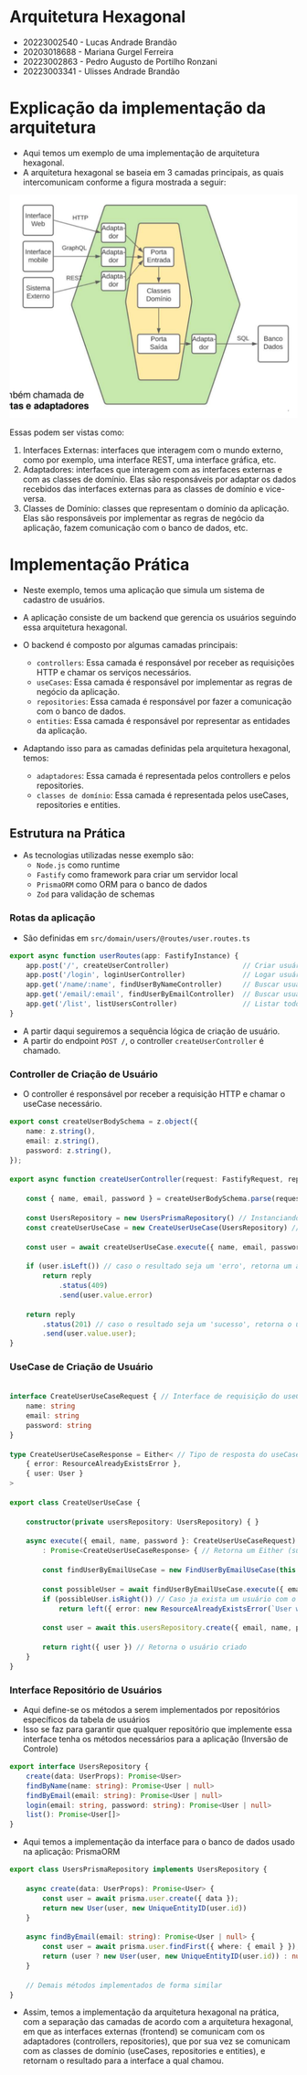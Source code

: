 # Arquitetura Hexagonal

- 20223002540 - Lucas Andrade Brandão
- 20203018688 - Mariana Gurgel Ferreira
- 20223002863 - Pedro Augusto de Portilho Ronzani
- 20223003341 - Ulisses Andrade Brandão

# Explicação da implementação da arquitetura

- Aqui temos um exemplo de uma implementação de arquitetura hexagonal.
- A arquitetura hexagonal se baseia em 3 camadas principais, as quais intercomunicam conforme a figura mostrada a seguir:

![Camadas da Arquitetura Hexagonal](img/camadas.png)

Essas podem ser vistas como:

1. Interfaces Externas: interfaces que interagem com o mundo externo, como por exemplo, uma interface REST, uma interface gráfica, etc. 
2. Adaptadores: interfaces que interagem com as interfaces externas e com as classes de domínio. Elas são responsáveis por adaptar os dados recebidos das interfaces externas para as classes de domínio e vice-versa.
3. Classes de Domínio: classes que representam o domínio da aplicação. Elas são responsáveis por implementar as regras de negócio da aplicação, fazem comunicação com o banco de dados, etc.

# Implementação Prática

- Neste exemplo, temos uma aplicação que simula um sistema de cadastro de usuários. 
- A aplicação consiste de um backend que gerencia os usuários seguindo essa arquitetura hexagonal.
- O backend é composto por algumas camadas principais: 
    - `controllers`: Essa camada é responsável por receber as requisições HTTP e chamar os serviços necessários.
    - `useCases`: Essa camada é responsável por implementar as regras de negócio da aplicação.
    - `repositories`: Essa camada é responsável por fazer a comunicação com o banco de dados.
    - `entities`: Essa camada é responsável por representar as entidades da aplicação.

- Adaptando isso para as camadas definidas pela arquitetura hexagonal, temos:
    - `adaptadores`: Essa camada é representada pelos controllers e pelos repositories.
    - `classes de domínio`: Essa camada é representada pelos useCases, repositories e entities.

## Estrutura na Prática

- As tecnologias utilizadas nesse exemplo são:
    - `Node.js` como runtime
    - `Fastify` como framework para criar um servidor local
    - `PrismaORM` como ORM para o banco de dados
    - `Zod` para validação de schemas

### Rotas da aplicação

- São definidas em `src/domain/users/@routes/user.routes.ts`

```typescript
export async function userRoutes(app: FastifyInstance) {
    app.post('/', createUserController)                  // Criar usuário
    app.post('/login', loginUserController)              // Logar usuário
    app.get('/name/:name', findUserByNameController)     // Buscar usuário por nome
    app.get('/email/:email', findUserByEmailController)  // Buscar usuário por email
    app.get('/list', listUsersController)                // Listar todos os usuários
}
```

- A partir daqui seguiremos a sequência lógica de criação de usuário.
- A partir do endpoint `POST /`, o controller `createUserController` é chamado.

### Controller de Criação de Usuário

- O controller é responsável por receber a requisição HTTP e chamar o useCase necessário.

```typescript
export const createUserBodySchema = z.object({
	name: z.string(),
	email: z.string(),
	password: z.string(),
});

export async function createUserController(request: FastifyRequest, reply: FastifyReply) {

	const { name, email, password } = createUserBodySchema.parse(request.body); // Parse do body da requisição

	const UsersRepository = new UsersPrismaRepository() // Instanciando o repositório do banco de dados Prisma
	const createUserUseCase = new CreateUserUseCase(UsersRepository) // Instanciando o useCase

	const user = await createUserUseCase.execute({ name, email, password }); // Chamando o useCase

	if (user.isLeft()) // caso o resultado seja um 'erro', retorna um aviso de erro
		return reply
			.status(409)
			.send(user.value.error)

	return reply
		.status(201) // caso o resultado seja um 'sucesso', retorna o usuário criado
		.send(user.value.user);
}
```

### UseCase de Criação de Usuário

```typescript

interface CreateUserUseCaseRequest { // Interface de requisição do useCase
    name: string
    email: string
    password: string
}

type CreateUserUseCaseResponse = Either< // Tipo de resposta do useCase
    { error: ResourceAlreadyExistsError }, 
    { user: User }
>

export class CreateUserUseCase {

    constructor(private usersRepository: UsersRepository) { }

    async execute({ email, name, password }: CreateUserUseCaseRequest) // Método de execução do useCase
        : Promise<CreateUserUseCaseResponse> { // Retorna um Either (sucesso = User | erro = ResourceAlreadyExistsError)

        const findUserByEmailUseCase = new FindUserByEmailUseCase(this.usersRepository) // Instanciando o useCase de busca por email

        const possibleUser = await findUserByEmailUseCase.execute({ email }) // Chamando o useCase de busca por email
        if (possibleUser.isRight()) // Caso ja exista um usuário com o email fornecido, retorna um erro
            return left({ error: new ResourceAlreadyExistsError(`User with email '${email}'`) })

        const user = await this.usersRepository.create({ email, name, password }) // Caso não exista, chama o método de criação de usuário definido no repositório

        return right({ user }) // Retorna o usuário criado
    }
}
```

### Interface Repositório de Usuários

- Aqui define-se os métodos a serem implementados por repositórios específicos da tabela de usuários
- Isso se faz para garantir que qualquer repositório que implemente essa interface tenha os métodos necessários para a aplicação (Inversão de Controle)

```typescript
export interface UsersRepository {
    create(data: UserProps): Promise<User>
    findByName(name: string): Promise<User | null>
    findByEmail(email: string): Promise<User | null>
    login(email: string, password: string): Promise<User | null>
    list(): Promise<User[]>
}
```

- Aqui temos a implementação da interface para o banco de dados usado na aplicação: PrismaORM

```typescript
export class UsersPrismaRepository implements UsersRepository {
    
    async create(data: UserProps): Promise<User> {
        const user = await prisma.user.create({ data });
        return new User(user, new UniqueEntityID(user.id))
    }

    async findByEmail(email: string): Promise<User | null> {
        const user = await prisma.user.findFirst({ where: { email } });
        return (user ? new User(user, new UniqueEntityID(user.id)) : null);
    }

    // Demais métodos implementados de forma similar
}
```

- Assim, temos a implementação da arquitetura hexagonal na prática, com a separação das camadas de acordo com a arquitetura hexagonal, em que as interfaces externas (frontend) se comunicam com os adaptadores (controllers, repositories), que por sua vez se comunicam com as classes de domínio (useCases, repositories e entities), e retornam o resultado para a interface a qual chamou.